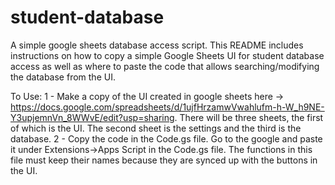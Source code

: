 # student-database
A simple google sheets database access script. This README includes instructions on how to copy a simple Google Sheets UI for student database access as well as where to paste the code that allows searching/modifying the database from the UI.

To Use:
1 - Make a copy of the UI created in google sheets here -> https://docs.google.com/spreadsheets/d/1ujfHrzamwVwahlufm-h-W_h9NE-Y3upjemnVn_8WWvE/edit?usp=sharing. There will be three sheets, the first of which is the UI. The second sheet is the settings and the third is the database.
2 - Copy the code in the Code.gs file. Go to the google  and paste it under Extensions->Apps Script in the Code.gs file. The functions in this file must keep their names because they are synced up with the buttons in the UI.
